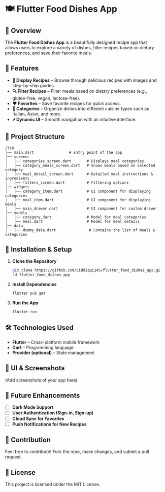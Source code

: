 # 🍽️ Flutter Food Dishes App

## 📌 Overview  
The **Flutter Food Dishes App** is a beautifully designed recipe app that allows users to explore a variety of dishes, filter recipes based on dietary preferences, and save their favorite meals.  

## 🎯 Features  
- **📸 Display Recipes** – Browse through delicious recipes with images and step-by-step guides.  
- **🔍 Filter Recipes** – Filter meals based on dietary preferences (e.g., gluten-free, vegan, lactose-free).  
- **❤️ Favorites** – Save favorite recipes for quick access.  
- **📌 Categories** – Organize dishes into different cuisine types such as Italian, Asian, and more.  
- **⚡ Dynamic UI** – Smooth navigation with an intuitive interface.  

## 📂 Project Structure  
```
/lib
│── main.dart                # Entry point of the app
│── screens
│   │── categories_screen.dart       # Displays meal categories
│   │── category_meals_screen.dart   # Shows meals based on selected category
│   │── meal_detail_screen.dart      # Detailed meal instructions & ingredients
│   │── filters_screen.dart          # Filtering options
│── widgets
│   │── category_item.dart           # UI component for displaying categories
│   │── meal_item.dart               # UI component for displaying meals
│   │── main_drawer.dart             # UI component for custom drawer
│── models
│   │── category.dart                # Model for meal categories
│   │── meal.dart                    # Model for meal details
│── data
│   │── dummy_data.dart               # Contains the list of meals & categories
```

## 🚀 Installation & Setup  
1. **Clone the Repository**  
   ```sh
   git clone https://github.com/Siddiqui145/flutter_food_dishes_app.git
   cd flutter_food_dishes_app
   ```

2. **Install Dependencies**  
   ```sh
   flutter pub get
   ```

3. **Run the App**  
   ```sh
   flutter run
   ```

## 🛠️ Technologies Used  
- **Flutter** – Cross-platform mobile framework  
- **Dart** – Programming language  
- **Provider (optional)** – State management  


## 🎨 UI & Screenshots  
(Add screenshots of your app here)  

## 📌 Future Enhancements  
- [ ] **Dark Mode Support**  
- [ ] **User Authentication (Sign-in, Sign-up)**  
- [ ] **Cloud Sync for Favorites**  
- [ ] **Push Notifications for New Recipes**  

## 🤝 Contribution  
Feel free to contribute! Fork the repo, make changes, and submit a pull request.  

## 📜 License  
This project is licensed under the MIT License.  
